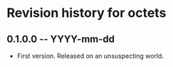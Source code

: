 # Revision history for octets

## 0.1.0.0 -- YYYY-mm-dd

* First version. Released on an unsuspecting world.
